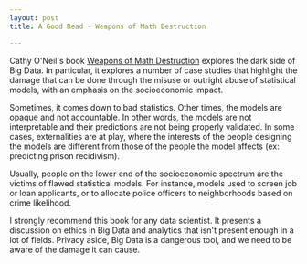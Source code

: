 ```yaml
---
layout: post
title: A Good Read - Weapons of Math Destruction

---
```


Cathy O'Neil's book [Weapons of Math Destruction](https://www.amazon.com/Weapons-Math-Destruction-Increases-Inequality/dp/0553418815) explores the dark side of Big Data.  In particular, it explores a number of case studies that highlight the damage that can be done through the misuse or outright abuse of statistical models, with an emphasis on the socioeconomic impact.

Sometimes, it comes down to bad statistics.  Other times, the models are opaque and not accountable.  In other words, the models are not interpretable and their predictions are not being properly validated.  In some cases, externalities are at play, where the interests of the people designing the models are different from those of the people the model affects (ex: predicting prison recidivism).

Usually, people on the lower end of the socioeconomic spectrum are the victims of flawed statistical models.  For instance, models used to screen job or loan applicants, or to allocate police officers to neighborhoods based on crime likelihood.

I strongly recommend this book for any data scientist.  It presents a discussion on ethics in Big Data and analytics that isn't present enough in a lot of fields.  Privacy aside, Big Data is a dangerous tool, and we need to be aware of the damage it can cause.
